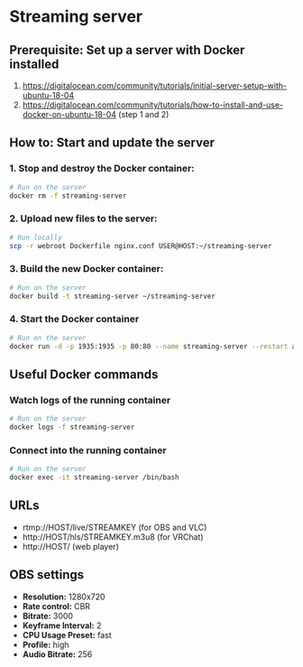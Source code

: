 # Streaming server

## Prerequisite: Set up a server with Docker installed
1. https://digitalocean.com/community/tutorials/initial-server-setup-with-ubuntu-18-04
2. https://digitalocean.com/community/tutorials/how-to-install-and-use-docker-on-ubuntu-18-04 (step 1 and 2)


## How to: Start and update the server

### 1. Stop and destroy the Docker container:
```sh
# Run on the server
docker rm -f streaming-server
```

### 2. Upload new files to the server:
```sh
# Run locally
scp -r webroot Dockerfile nginx.conf USER@HOST:~/streaming-server
```

### 3. Build the new Docker container:
```sh
# Run on the server
docker build -t streaming-server ~/streaming-server
```

### 4. Start the Docker container
```sh
# Run on the server
docker run -d -p 1935:1935 -p 80:80 --name streaming-server --restart always streaming-server
```


## Useful Docker commands

### Watch logs of the running container
```sh
# Run on the server
docker logs -f streaming-server
```

### Connect into the running container
```sh
# Run on the server
docker exec -it streaming-server /bin/bash
```


## URLs
* rtmp://HOST/live/STREAMKEY (for OBS and VLC)
* http://HOST/hls/STREAMKEY.m3u8 (for VRChat)
* http://HOST/ (web player)


## OBS settings
* **Resolution:** 1280x720
* **Rate control:** CBR
* **Bitrate:** 3000
* **Keyframe Interval:** 2
* **CPU Usage Preset:** fast
* **Profile:** high
* **Audio Bitrate:** 256
